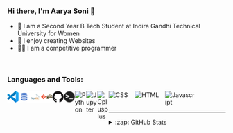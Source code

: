 ### Hi there, I'm Aarya Soni 👋 

- 🏫 I am a Second Year B Tech Student at Indira Gandhi Technical University for Women
- 📗 I enjoy creating Websites
- 🧑‍💻 I am a competitive programmer


<br />

### Languages and Tools:

<img align="left" alt="Visual Studio Code" width="26px" src="https://raw.githubusercontent.com/github/explore/80688e429a7d4ef2fca1e82350fe8e3517d3494d/topics/visual-studio-code/visual-studio-code.png" />
<img align="left" alt="SQL" width="26px" src="https://raw.githubusercontent.com/github/explore/80688e429a7d4ef2fca1e82350fe8e3517d3494d/topics/sql/sql.png" />
<img align="left" alt="MySQL" width="26px" src="https://raw.githubusercontent.com/github/explore/80688e429a7d4ef2fca1e82350fe8e3517d3494d/topics/mysql/mysql.png" />
<img align="left" alt="Git" width="26px" src="https://raw.githubusercontent.com/github/explore/80688e429a7d4ef2fca1e82350fe8e3517d3494d/topics/git/git.png" />
<img align="left" alt="GitHub" width="26px" src="https://raw.githubusercontent.com/github/explore/78df643247d429f6cc873026c0622819ad797942/topics/github/github.png" />
<img align="left" alt="Terminal" width="26px" src="https://raw.githubusercontent.com/github/explore/80688e429a7d4ef2fca1e82350fe8e3517d3494d/topics/terminal/terminal.png" />
<img align="left" alt="Python" width="26px" src="https://upload.wikimedia.org/wikipedia/commons/thumb/c/c3/Python-logo-notext.svg/1200px-Python-logo-notext.svg.png"/>
<img align="left" alt="Jupyter" width="26px" src="https://upload.wikimedia.org/wikipedia/commons/thumb/3/38/Jupyter_logo.svg/1200px-Jupyter_logo.svg.png"/>
<img align="left" alt="Cplusplus" width="26px" src="https://upload.wikimedia.org/wikipedia/commons/thumb/1/18/ISO_C%2B%2B_Logo.svg/640px-ISO_C%2B%2B_Logo.svg.png"/>
<img align="left" width="60px" alt="CSS" src="https://github.com/user-attachments/assets/353109a4-0c03-48e5-8ccf-2ae542e8c264"/>
<img align="left" width="70px" alt="HTML" src="https://github.com/user-attachments/assets/a16585c0-d786-4b34-8728-651e61604f06"/>
<img align="left" width="70px" alt="Javascript" src="https://github.com/user-attachments/assets/0251507a-3bdf-4ef0-972e-d870157392c4"/>


<br />
<br />

---

<details>
  <summary>:zap: GitHub Stats</summary>

  <img align="left" alt="Piyush's GitHub Stats" src="https://github-readme-stats.vercel.app/api?username=AaryaSoni-web&&show_icons=true&title_color=39ff14&icon_color=39ff14&text_color=daf7dc&bg_color=151515" />

</details>
